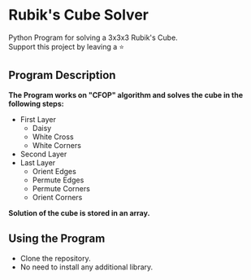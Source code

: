 # Rubik's Cube Solver

Python Program for solving a 3x3x3 Rubik's Cube.
</br>
Support this project by leaving a :star:

## Program Description

**The Program works on "CFOP" algorithm and solves the cube in the following steps:**
 - First Layer
   - Daisy
   - White Cross
   - White Corners
 - Second Layer
 - Last Layer
   - Orient Edges
   - Permute Edges
   - Permute Corners
   - Orient Corners

**Solution of the cube is stored in an array.**

## Using the Program

 - Clone the repository.
 - No need to install any additional library.
